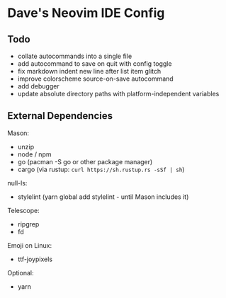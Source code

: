 # Dave's Neovim IDE Config

## Todo
- collate autocommands into a single file
- add autocommand to save on quit with config toggle
- fix markdown indent new line after list item glitch
- improve colorscheme source-on-save autocommand
- add debugger
- update absolute directory paths with platform-independent variables

## External Dependencies

Mason:
- unzip
- node / npm
- go (pacman -S go or other package manager)
- cargo (via rustup: `curl https://sh.rustup.rs -sSf | sh`)

null-ls:
- stylelint (yarn global add stylelint - until Mason includes it)

Telescope:
- ripgrep
- fd

Emoji on Linux:
- ttf-joypixels

Optional:
- yarn
